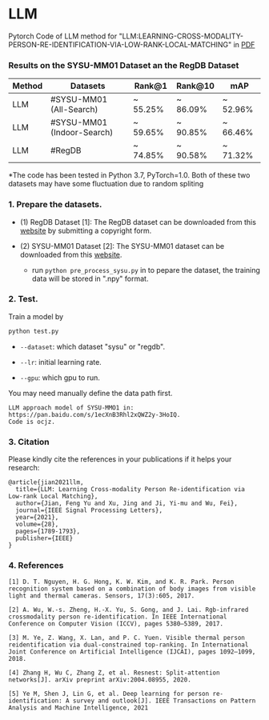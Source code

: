 

# LLM

Pytorch Code of LLM method for "LLM:LEARNING-CROSS-MODALITY-PERSON-RE-IDENTIFICATION-VIA-LOW-RANK-LOCAL-MATCHING" in 
[PDF](https://ieeexplore.ieee.org/abstract/document/9521771)

### Results on the SYSU-MM01 Dataset an the RegDB Dataset 
| Method | Datasets                   | Rank@1   | Rank@10  | mAP      |
| ------ | -------------------------- | -------- | -------- | -------- |
| LLM    | #SYSU-MM01 (All-Search)    | ~ 55.25% | ~ 86.09% | ~ 52.96% |
| LLM    | #SYSU-MM01 (Indoor-Search) | ~ 59.65% | ~ 90.85% | ~ 66.46% |
| LLM    | #RegDB                     | ~ 74.85% | ~ 90.58% | ~ 71.32% |



*The code has been tested in Python 3.7, PyTorch=1.0. Both of these two datasets may have some fluctuation due to random spliting

### 1. Prepare the datasets.

- (1) RegDB Dataset [1]: The RegDB dataset can be downloaded from this [website](http://dm.dongguk.edu/link.html) by submitting a copyright form.

- (2) SYSU-MM01 Dataset [2]: The SYSU-MM01 dataset can be downloaded from this [website](http://isee.sysu.edu.cn/project/RGBIRReID.htm).

   - run `python pre_process_sysu.py`  in to pepare the dataset, the training data will be stored in ".npy" format.

### 2. Test.
  Train a model by
  ```bash
python test.py
  ```

  - `--dataset`: which dataset "sysu" or "regdb".

  - `--lr`: initial learning rate.
  
  - `--gpu`:  which gpu to run.

You may need manually define the data path first.

```
LLM approach model of SYSU-MMO1 in: https://pan.baidu.com/s/1ecXnB3Rhl2xQWZ2y-3HoIQ.
Code is ocjz.
```

### 3. Citation

Please kindly cite the references in your publications if it helps your research:
```
@article{jian2021llm,
  title={LLM: Learning Cross-modality Person Re-identification via Low-rank Local Matching},
  author={Jian, Feng Yu and Xu, Jing and Ji, Yi-mu and Wu, Fei},
  journal={IEEE Signal Processing Letters},
  year={2021},
  volume={28},
  pages={1789-1793},
  publisher={IEEE}
}
```

### 4. References

```
[1] D. T. Nguyen, H. G. Hong, K. W. Kim, and K. R. Park. Person recognition system based on a combination of body images from visible light and thermal cameras. Sensors, 17(3):605, 2017.
```

```
[2] A. Wu, W.-s. Zheng, H.-X. Yu, S. Gong, and J. Lai. Rgb-infrared crossmodality person re-identification. In IEEE International Conference on Computer Vision (ICCV), pages 5380–5389, 2017.
```

```
[3] M. Ye, Z. Wang, X. Lan, and P. C. Yuen. Visible thermal person reidentification via dual-constrained top-ranking. In International Joint Conference on Artificial Intelligence (IJCAI), pages 1092–1099, 2018.
```

```
[4] Zhang H, Wu C, Zhang Z, et al. Resnest: Split-attention networks[J]. arXiv preprint arXiv:2004.08955, 2020.
```

```
[5] Ye M, Shen J, Lin G, et al. Deep learning for person re-identification: A survey and outlook[J]. IEEE Transactions on Pattern Analysis and Machine Intelligence, 2021
```

